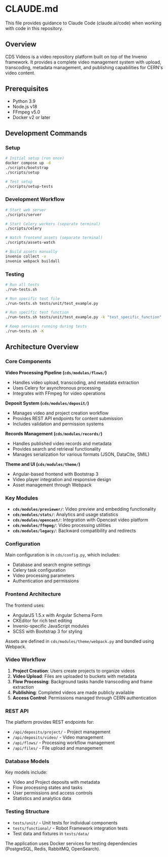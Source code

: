 # CLAUDE.md

This file provides guidance to Claude Code (claude.ai/code) when working with code in this repository.

## Overview

CDS Videos is a video repository platform built on top of the Invenio framework. It provides a complete video management system with upload, transcoding, metadata management, and publishing capabilities for CERN's video content.

## Prerequisites

- Python 3.9
- Node.js v18
- FFmpeg v5.0
- Docker v2 or later

## Development Commands

### Setup
```bash
# Initial setup (run once)
docker compose up -d
./scripts/bootstrap
./scripts/setup

# Test setup
./scripts/setup-tests
```

### Development Workflow
```bash
# Start web server
./scripts/server

# Start Celery workers (separate terminal)
./scripts/celery

# Watch frontend assets (separate terminal)
./scripts/assets-watch

# Build assets manually
invenio collect -v
invenio webpack buildall
```

### Testing
```bash
# Run all tests
./run-tests.sh

# Run specific test file
./run-tests.sh tests/unit/test_example.py

# Run specific test function
./run-tests.sh tests/unit/test_example.py -k "test_specific_function"

# Keep services running during tests
./run-tests.sh -K
```

## Architecture Overview

### Core Components

**Video Processing Pipeline (`cds/modules/flows/`)**
- Handles video upload, transcoding, and metadata extraction
- Uses Celery for asynchronous processing
- Integrates with FFmpeg for video operations

**Deposit System (`cds/modules/deposit/`)**
- Manages video and project creation workflow
- Provides REST API endpoints for content submission
- Includes validation and permission systems

**Records Management (`cds/modules/records/`)**
- Handles published video records and metadata
- Provides search and retrieval functionality
- Manages serialization for various formats (JSON, DataCite, SMIL)

**Theme and UI (`cds/modules/theme/`)**
- Angular-based frontend with Bootstrap 3
- Video player integration and responsive design
- Asset management through Webpack

### Key Modules

- **`cds/modules/previewer/`**: Video preview and embedding functionality
- **`cds/modules/stats/`**: Analytics and usage statistics
- **`cds/modules/opencast/`**: Integration with Opencast video platform
- **`cds/modules/ffmpeg/`**: Video processing utilities
- **`cds/modules/legacy/`**: Backward compatibility and redirects

### Configuration

Main configuration is in `cds/config.py`, which includes:
- Database and search engine settings
- Celery task configuration
- Video processing parameters
- Authentication and permissions

### Frontend Architecture

The frontend uses:
- AngularJS 1.5.x with Angular Schema Form
- CKEditor for rich text editing
- Invenio-specific JavaScript modules
- SCSS with Bootstrap 3 for styling

Assets are defined in `cds/modules/theme/webpack.py` and bundled using Webpack.

### Video Workflow

1. **Project Creation**: Users create projects to organize videos
2. **Video Upload**: Files are uploaded to buckets with metadata
3. **Flow Processing**: Background tasks handle transcoding and frame extraction
4. **Publishing**: Completed videos are made publicly available
5. **Access Control**: Permissions managed through CERN authentication

### REST API

The platform provides REST endpoints for:
- `/api/deposits/project/` - Project management
- `/api/deposits/video/` - Video management  
- `/api/flows/` - Processing workflow management
- `/api/files/` - File upload and management

### Database Models

Key models include:
- Video and Project deposits with metadata
- Flow processing states and tasks
- User permissions and access controls
- Statistics and analytics data

### Testing Structure

- `tests/unit/` - Unit tests for individual components
- `tests/functional/` - Robot Framework integration tests
- Test data and fixtures in `tests/data/`

The application uses Docker services for testing dependencies (PostgreSQL, Redis, RabbitMQ, OpenSearch).